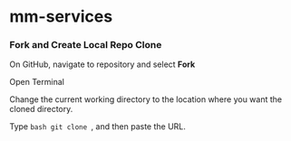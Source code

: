 # mm-services

### Fork and Create Local Repo Clone

On GitHub, navigate to repository and select <strong>Fork</strong>

Open Terminal

Change the current working directory to the location where you want the cloned directory.

Type ```bash git clone ```, and then paste the URL.

```bash
